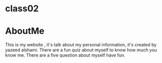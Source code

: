 # class02

# AboutMe

This is my website , it's talk about my personal information, it's created by yazeed alshami.
There are a fun quiz about myself to know how much  you know me.
There are a five question about myself have fun.
